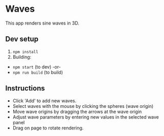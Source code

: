 # Waves

This app renders sine waves in 3D. 

## Dev setup

1. `npm install`
2. Building:
  * `npm start` (to dev) -or-
  * `npm run build` (to build)

## Instructions

* Click 'Add' to add new waves.
* Select waves with the mouse by clicking the spheres (wave origin)
* Move wave origins by dragging the arrows at the wave origin
* Adjust wave parameters by entering new values in the selected wave panel
* Drag on page to rotate rendering.
